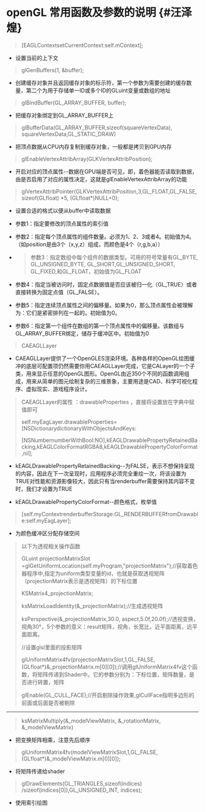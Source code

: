 # openGL 常用函数及参数的说明 {#汪泽煌}

> \[EAGLContextsetCurrentContext:self.mContext\];

* 设置当前的上下文

> glGenBuffers\(1, &buffer\);

* 创建缓存对象并且返回缓存对象的标示符，第一个参数为需要创建的缓存数量，第二个为用于存储单一ID或多个ID的GLuint变量或数组的地址

> glBindBuffer\(GL\_ARRAY\_BUFFER, buffer\);

* 把缓存对象绑定到GL\_ARRAY\_BUFFER上

> glBufferData\(GL\_ARRAY\_BUFFER,sizeof\(squareVertexData\), squareVertexData,GL\_STATIC\_DRAW\)

* 把顶点数据从CPU内存复制到缓存对象，一般都是拷贝到GPU内存

> glEnableVertexAttribArray\(GLKVertexAttribPosition\);

* 开启对应的顶点属性--数据在GPU端是否可见，即，着色器能否读取到数据，由是否启用了对应的属性决定，这就是glEnableVertexAttribArray的功能

> glVertexAttribPointer\(GLKVertexAttribPosition,3,GL\_FLOAT,GL\_FALSE,sizeof\(GLfloat\) \*5, \(GLfloat\*\)NULL+0\);

* 设置合适的格式以便从buffer中读取数据

* 参数1：指定要修改的顶点属性的索引值

* 参数2：指定每个顶点属性的组件数量。必须为1、2、3或者4。初始值为4。（如position是由3个（x,y,z）组成，而颜色是4个（r,g,b,a））

* > 参数3：指定数组中每个组件的数据类型。可用的符号常量有GL\_BYTE, GL\_UNSIGNED\_BYTE, GL\_SHORT,GL\_UNSIGNED\_SHORT, GL\_FIXED,和GL\_FLOAT，初始值为GL\_FLOAT
* 参数4：指定当被访问时，固定点数据值是否应该被归一化（GL\_TRUE）或者直接转换为固定点值（GL\_FALSE）。

* 参数5：指定连续顶点属性之间的偏移量。如果为0，那么顶点属性会被理解为：它们是紧密排列在一起的。初始值为0。

* 参数6：指定第一个组件在数组的第一个顶点属性中的偏移量。该数组与GL\_ARRAY\_BUFFER绑定，储存于缓冲区中。初始值为0

> CAEAGLLayer

* CAEAGLLayer提供了一个OpenGLES渲染环境。各种各样的OpenGL绘图缓冲的底层可配置项仍然需要你用CAEAGLLayer完成，它是CALayer的一个子类，用来显示任意的OpenGL图形。OpenGL由近350个不同的函数调用组成，用来从简单的图元绘制复杂的三维景象，主要用途是CAD、科学可视化程序、虚拟现实、游戏程序设计。

> CAEAGLLayer的属性 ：drawableProperties ，直接将设置放在字典中赋值即可
>
> self.myEagLayer.drawableProperties= \[NSDictionarydictionaryWithObjectsAndKeys:
>
> \[NSNumbernumberWithBool:NO\],kEAGLDrawablePropertyRetainedBacking,kEAGLColorFormatRGBA8,kEAGLDrawablePropertyColorFormat,nil\];

* kEAGLDrawablePropertyRetainedBacking--为FALSE，表示不想保持呈现的内容，因此在下一次呈现时，应用程序必须完全重绘一次，将该设置为TRUE对性能和资源影像较大，因此只有当renderbuffer需要保持其内容不变时，我们才设置为TRUE

* kEAGLDrawablePropertyColorFormat--颜色格式，枚举值

> \[self.myContextrenderbufferStorage:GL\_RENDERBUFFERfromDrawable:self.myEagLayer\];

* 为颜色缓冲区分配存储空间

> 以下为透视相关操作函数
>
> GLuint projectionMatrixSlot =glGetUniformLocation\(self.myProgram,"projectionMatrix"\);//获取着色器程序中,指定为uniform类型变量的id，也就是获取透视矩阵（projectionMatrix表示是透视矩阵）的下标位置
>
> KSMatrix4\_projectionMatrix;
>
> ksMatrixLoadIdentity\(&\_projectionMatrix\);//生成透视矩阵
>
> ksPerspective\(&\_projectionMatrix,30.0, aspect,5.0f,20.0f\);//透视变换，视角30°，5个参数的意义：result矩阵，视角，长宽比，近平面距离，远平面距离。
>
> //设置glsl里面的投影矩阵
>
> glUniformMatrix4fv\(projectionMatrixSlot,1,GL\_FALSE, \(GLfloat\*\)&\_projectionMatrix.m\[0\]\[0\]\);//调用glUniformMatrix4fv这个函数，将矩阵传递到Shader中。它的参数分别为：下标位置，矩阵数量，是否进行转置，矩阵
>
> glEnable\(GL\_CULL\_FACE\);//开启剔除操作效果,glCullFace指明多边形的前面或后面是否被剔除

---

> ksMatrixMultiply\(&\_modelViewMatrix, &\_rotationMatrix, &\_modelViewMatrix\)

* 把变换矩阵相乘，注意先后顺序

> glUniformMatrix4fv\(modelViewMatrixSlot,1,GL\_FALSE, \(GLfloat\*\)&\_modelViewMatrix.m\[0\]\[0\]\);

* 将矩阵传递给shader

> glDrawElements\(GL\_TRIANGLES,sizeof\(indices\) /sizeof\(indices\[0\]\),GL\_UNSIGNED\_INT, indices\);

* 使用索引绘图



